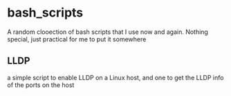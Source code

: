 # bash_scripts
A random clooection of bash scripts that I use now and again. Nothing special, just practical for me to put it somewhere

## LLDP
a simple script to enable LLDP on a Linux host, and one to get the LLDP info of the ports on the host
